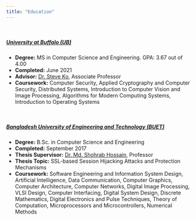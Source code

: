 ```yaml
---
title: "Education"
---
```


&nbsp;

##### <a href="https://engineering.buffalo.edu/computer-science-engineering.html" target="_blank"><b>University at Buffalo (UB)</b></a>
  - **Degree:** MS in Computer Science and Engineering. GPA: 3.67 out of 4.00
  - **Completed:** June 2021
  - **Advisor:** <a href="https://cse.buffalo.edu/~stevko" target="_blank">Dr. Steve Ko</a>, Associate Professor
  - **Coursework:** Computer Security, Applied Cryptography and Computer Security, Distributed Systems, Introduction to Computer Vision and Image Processing, Algorithms for Modern Computing Systems, Introduction to Operating Systems

&nbsp;

##### <a href="https://cse.buet.ac.bd" target="_blank"><b>Bangladesh University of Engineering and Technology (BUET)</b></a>
  - **Degree:** B.Sc. in Computer Science and Engineering
  - **Completed:** September 2017
  - **Thesis Supervisor:** <a href="http://mshohrabhossain.buet.ac.bd" target="_blank">Dr. Md. Shohrab Hossain</a>, Professor
  - **Thesis Topic:** SSL-based Session Hijacking Attacks and Protection Mechanisms
  - **Coursework:** Software Engineering and Information System Design, Artificial Intelligence, Data Communication, Computer Graphics, Computer Architecture, Computer Networks, Digital Image Processing, VLSI Design, Computer Interfacing, Digital System Design, Discrete Mathematics, Digital Electronics and Pulse Techniques, Theory of Computation, Microprocessors and Microcontrollers, Numerical Methods

&nbsp;

